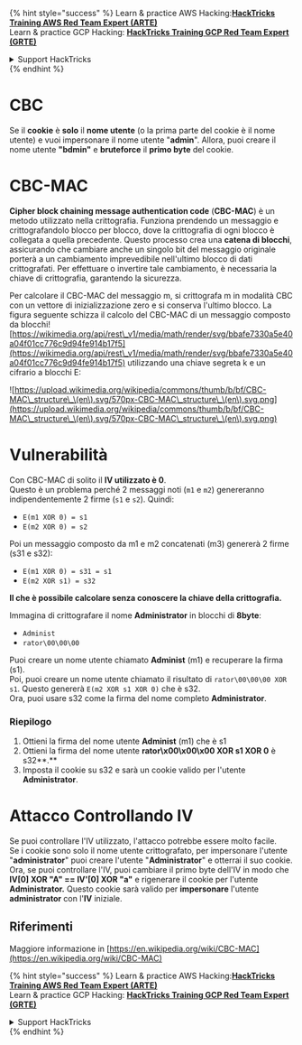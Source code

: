 {% hint style="success" %}
Learn & practice AWS Hacking:<img src="/.gitbook/assets/arte.png" alt="" data-size="line">[**HackTricks Training AWS Red Team Expert (ARTE)**](https://training.hacktricks.xyz/courses/arte)<img src="/.gitbook/assets/arte.png" alt="" data-size="line">\
Learn & practice GCP Hacking: <img src="/.gitbook/assets/grte.png" alt="" data-size="line">[**HackTricks Training GCP Red Team Expert (GRTE)**<img src="/.gitbook/assets/grte.png" alt="" data-size="line">](https://training.hacktricks.xyz/courses/grte)

<details>

<summary>Support HackTricks</summary>

* Check the [**subscription plans**](https://github.com/sponsors/carlospolop)!
* **Join the** 💬 [**Discord group**](https://discord.gg/hRep4RUj7f) or the [**telegram group**](https://t.me/peass) or **follow** us on **Twitter** 🐦 [**@hacktricks\_live**](https://twitter.com/hacktricks\_live)**.**
* **Share hacking tricks by submitting PRs to the** [**HackTricks**](https://github.com/carlospolop/hacktricks) and [**HackTricks Cloud**](https://github.com/carlospolop/hacktricks-cloud) github repos.

</details>
{% endhint %}


# CBC

Se il **cookie** è **solo** il **nome utente** (o la prima parte del cookie è il nome utente) e vuoi impersonare il nome utente "**admin**". Allora, puoi creare il nome utente **"bdmin"** e **bruteforce** il **primo byte** del cookie.

# CBC-MAC

**Cipher block chaining message authentication code** (**CBC-MAC**) è un metodo utilizzato nella crittografia. Funziona prendendo un messaggio e crittografandolo blocco per blocco, dove la crittografia di ogni blocco è collegata a quella precedente. Questo processo crea una **catena di blocchi**, assicurando che cambiare anche un singolo bit del messaggio originale porterà a un cambiamento imprevedibile nell'ultimo blocco di dati crittografati. Per effettuare o invertire tale cambiamento, è necessaria la chiave di crittografia, garantendo la sicurezza.

Per calcolare il CBC-MAC del messaggio m, si crittografa m in modalità CBC con un vettore di inizializzazione zero e si conserva l'ultimo blocco. La figura seguente schizza il calcolo del CBC-MAC di un messaggio composto da blocchi![https://wikimedia.org/api/rest\_v1/media/math/render/svg/bbafe7330a5e40a04f01cc776c9d94fe914b17f5](https://wikimedia.org/api/rest\_v1/media/math/render/svg/bbafe7330a5e40a04f01cc776c9d94fe914b17f5) utilizzando una chiave segreta k e un cifrario a blocchi E:

![https://upload.wikimedia.org/wikipedia/commons/thumb/b/bf/CBC-MAC\_structure\_\(en\).svg/570px-CBC-MAC\_structure\_\(en\).svg.png](https://upload.wikimedia.org/wikipedia/commons/thumb/b/bf/CBC-MAC\_structure\_\(en\).svg/570px-CBC-MAC\_structure\_\(en\).svg.png)

# Vulnerabilità

Con CBC-MAC di solito il **IV utilizzato è 0**.\
Questo è un problema perché 2 messaggi noti (`m1` e `m2`) genereranno indipendentemente 2 firme (`s1` e `s2`). Quindi:

* `E(m1 XOR 0) = s1`
* `E(m2 XOR 0) = s2`

Poi un messaggio composto da m1 e m2 concatenati (m3) genererà 2 firme (s31 e s32):

* `E(m1 XOR 0) = s31 = s1`
* `E(m2 XOR s1) = s32`

**Il che è possibile calcolare senza conoscere la chiave della crittografia.**

Immagina di crittografare il nome **Administrator** in blocchi di **8byte**:

* `Administ`
* `rator\00\00\00`

Puoi creare un nome utente chiamato **Administ** (m1) e recuperare la firma (s1).\
Poi, puoi creare un nome utente chiamato il risultato di `rator\00\00\00 XOR s1`. Questo genererà `E(m2 XOR s1 XOR 0)` che è s32.\
Ora, puoi usare s32 come la firma del nome completo **Administrator**.

### Riepilogo

1. Ottieni la firma del nome utente **Administ** (m1) che è s1
2. Ottieni la firma del nome utente **rator\x00\x00\x00 XOR s1 XOR 0** è s32**.**
3. Imposta il cookie su s32 e sarà un cookie valido per l'utente **Administrator**.

# Attacco Controllando IV

Se puoi controllare l'IV utilizzato, l'attacco potrebbe essere molto facile.\
Se i cookie sono solo il nome utente crittografato, per impersonare l'utente "**administrator**" puoi creare l'utente "**Administrator**" e otterrai il suo cookie.\
Ora, se puoi controllare l'IV, puoi cambiare il primo byte dell'IV in modo che **IV\[0] XOR "A" == IV'\[0] XOR "a"** e rigenerare il cookie per l'utente **Administrator.** Questo cookie sarà valido per **impersonare** l'utente **administrator** con l'**IV** iniziale.

## Riferimenti

Maggiore informazione in [https://en.wikipedia.org/wiki/CBC-MAC](https://en.wikipedia.org/wiki/CBC-MAC)


{% hint style="success" %}
Learn & practice AWS Hacking:<img src="/.gitbook/assets/arte.png" alt="" data-size="line">[**HackTricks Training AWS Red Team Expert (ARTE)**](https://training.hacktricks.xyz/courses/arte)<img src="/.gitbook/assets/arte.png" alt="" data-size="line">\
Learn & practice GCP Hacking: <img src="/.gitbook/assets/grte.png" alt="" data-size="line">[**HackTricks Training GCP Red Team Expert (GRTE)**<img src="/.gitbook/assets/grte.png" alt="" data-size="line">](https://training.hacktricks.xyz/courses/grte)

<details>

<summary>Support HackTricks</summary>

* Check the [**subscription plans**](https://github.com/sponsors/carlospolop)!
* **Join the** 💬 [**Discord group**](https://discord.gg/hRep4RUj7f) or the [**telegram group**](https://t.me/peass) or **follow** us on **Twitter** 🐦 [**@hacktricks\_live**](https://twitter.com/hacktricks\_live)**.**
* **Share hacking tricks by submitting PRs to the** [**HackTricks**](https://github.com/carlospolop/hacktricks) and [**HackTricks Cloud**](https://github.com/carlospolop/hacktricks-cloud) github repos.

</details>
{% endhint %}

